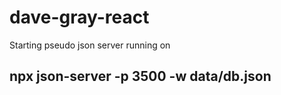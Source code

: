 # dave-gray-react

Starting pseudo json server running on

## npx json-server -p 3500 -w data/db.json
